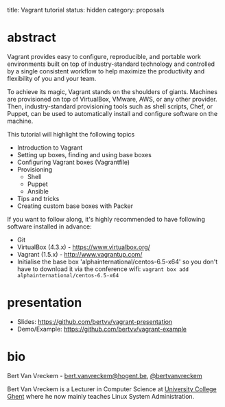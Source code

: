 title: Vagrant tutorial
status: hidden
category: proposals

# abstract
Vagrant provides easy to configure, reproducible, and portable work environments built on top of industry-standard technology and controlled by a single consistent workflow to help maximize the productivity and flexibility of you and your team.

To achieve its magic, Vagrant stands on the shoulders of giants. Machines are provisioned on top of VirtualBox, VMware, AWS, or any other provider. Then, industry-standard provisioning tools such as shell scripts, Chef, or Puppet, can be used to automatically install and configure software on the machine.

This tutorial will highlight the following topics

- Introduction to Vagrant
- Setting up boxes, finding and using base boxes
- Configuring Vagrant boxes (Vagrantfile)
- Provisioning
    - Shell
    - Puppet
    - Ansible
- Tips and tricks
- Creating custom base boxes with Packer

If you want to follow along, it's highly recommended to have following software installed in advance:

- Git
- VirtualBox (4.3.x) - https://www.virtualbox.org/
- Vagrant (1.5.x) - http://www.vagrantup.com/
- Initialise the base box 'alphainternational/centos-6.5-x64' so you don't have to download it via the conference wifi: `vagrant box add alphainternational/centos-6.5-x64`

# presentation

- Slides: https://github.com/bertvv/vagrant-presentation
- Demo/Example: https://github.com/bertvv/vagrant-example

# bio
Bert Van Vreckem - <bert.vanvreckem@hogent.be>, [@bertvanvreckem](https://twitter.com/bertvanvreckem)

Bert Van Vreckem is a Lecturer in Computer Science at [University College Ghent](http://fbo.hogent.be/) where he now mainly teaches Linux System Administration. 
